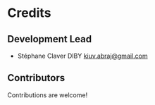 # Credits

## Development Lead

* Stéphane Claver DIBY <kiuv.abraj@gmail.com>

## Contributors

Contributions are welcome!
